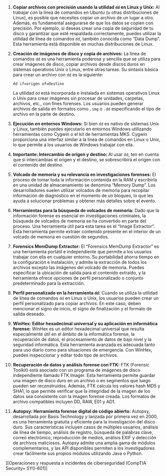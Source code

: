 
1. **Copiar archivos con precisión usando la utilidad `dd` en Linux y Unix:** Al trabajar con la línea de comandos en Ubuntu (u otras distribuciones de Linux), es posible que necesites copiar un archivo de un lugar a otro. Además, es fundamental asegurarse de que los datos se copien con precisión. Por ejemplo, si deseas crear una copia de seguridad de tu disco y garantizar que esté respaldada correctamente, puedes utilizar la utilidad de línea de comandos `dd`, también conocida como “Data Dump”. Esta herramienta está disponible en muchas distribuciones de Linux.
    
2. **Creación de imágenes de disco y copia de archivos:** La línea de comandos `dd` es una herramienta poderosa y sencilla que se utiliza para crear imágenes de disco, copiar archivos desde discos duros en sistemas operativos Unix o Linux, entre otras tareas. Su sintaxis básica para crear un archivo con `dd` es la siguiente:
    
    ```
    dd if=origen of=destino
    ```
    
    La utilidad `dd` está incorporada e instalada en sistemas operativos Linux o Unix para crear imágenes sin procesar de unidades, carpetas, archivos, etc., con fines forenses. Los usuarios pueden generar archivos de salida en formatos como `.img` o `.dd` especificando el tipo de archivo en la parte de destino.
    
3. **Ejecución en entornos Windows:** Si bien `dd` es nativo de sistemas Unix y Linux, también puedes ejecutarlo en entornos Windows utilizando herramientas como Cygwin o el kit de herramientas MKS. Cygwin proporciona una interfaz similar a la línea de comandos en Linux o Unix, lo que permite a los usuarios de Windows trabajar con ella.
    
4. **Importante: Intercambio de origen y destino:** Al usar `dd`, ten en cuenta que si intercambias el origen y el destino, se sobrescribirá el origen con el contenido del destino.
    
5. **Volcado de memoria y su relevancia en investigaciones forenses:** El proceso de tomar toda la información contenida en la RAM y escribirla en una unidad de almacenamiento se denomina “Memory Dump”. Los desarrolladores suelen utilizar volcados de memoria para recopilar información de diagnóstico en el momento de un bloqueo, lo que les ayuda a solucionar problemas y obtener más detalles sobre el evento.
    
6. **Herramientas para la búsqueda de volcados de memoria:** Dado que la información forense es esencial en investigaciones criminales, la búsqueda de volcados de memoria se ha convertido en parte del proceso. Una herramienta útil para esta tarea es el “Image Extractor”. Esta herramienta permite extraer contenido presente en el interior de un volcado de memoria en cuestión de segundos.
    
7. **Forensics MemDump Extractor:** El “Forensics MemDump Extractor” es una herramienta portátil e independiente que permite a los usuarios trabajar con ella en cualquier entorno. Su portabilidad ahorra tiempo en la configuración e instalación, y admite la extracción de todos los archivos excepto las imágenes del volcado de memoria. Puedes especificar la ubicación de salida para el contenido extraído, y la herramienta ofrece opciones de perfil personalizado o conjunto predeterminado para la extracción.
    
8. **Perfil personalizado en la herramienta `dd`:** Cuando se utiliza la utilidad de línea de comandos `dd` en Linux o Unix, los usuarios pueden crear un perfil personalizado para copiar archivos. En este caso, deben mencionar el signo de inicio, el signo de finalización y el formato de salida deseado.
    
9. **WinHex: Editor hexadecimal universal y su aplicación en informática forense:** WinHex es un editor hexadecimal universal que resulta especialmente útil en el ámbito de la informática forense, la recuperación de datos, el procesamiento de datos de bajo nivel y la seguridad informática. Esta herramienta avanzada es adecuada tanto para uso diario como para situaciones de emergencia. Con WinHex, puedes inspeccionar y editar todo tipo de archivos.
    
10. **Recuperación de datos y análisis forense con FTK:** FTK (Forensic Toolkit) está asociado con un programa de imágenes de disco independiente llamado FTK Imager. Esta herramienta permite guardar una imagen de disco duro en un archivo o en segmentos que luego pueden ser reconstruidos. Además, FTK calcula los valores hash MD5 y SHA1, lo que permite verificar que la integridad de la imagen de los datos sea consistente con la imagen forense creada. Los formatos de archivo compatibles incluyen DD, RAW, E01 y AD1.
    
11. **Autopsy: Herramienta forense digital de código abierto:** Autopsy, desarrollada por Basis Technology y lanzada por primera vez en 2000, es una herramienta gratuita y eficiente para la investigación del disco duro. Sus características incluyen casos de múltiples usuarios, análisis de línea de tiempo, análisis de registro, búsqueda de palabras clave, correo electrónico, reproducción de medios, análisis EXIF y detección de archivos maliciosos. Autopsy admite una amplia gama de módulos complementarios, y las API disponibles permiten a los investigadores crear fácilmente sus propios módulos utilizando Java o Python.

[[Operaciones y respuesta a incidentes de ciberseguridad (CompTIA Security+ SY0-601]]
